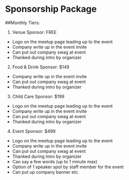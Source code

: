 # Sponsorship Package

##Monthly Tiers:
1) Venue Sponsor: FREE
- Logo on the meetup page leading up to the event
- Company write up in the event invite
- Can put out company swag at event
- Thanked during intro by organizer

2) Food & Drink Sponsor: $149
- Company write up in the event invite
- Can put out company swag at event
- Thanked during intro by organizer

3) Child Care Sponsor: $199
- Logo on the meetup page leading up to the event
- Company write up in the event invite
- Can put out company swag at event
- Thanked during intro by organizer

4) Event Sponsor: $499
- Logo on the meetup page leading up to the event
- Company write up in the event invite
- Can put out company swag at event
- Thanked during intro by organizer
- Can say a few words (up to 1 minute max)
- Option of 1 speaker spot by staff member for the event
- Can put up company banner etc.
